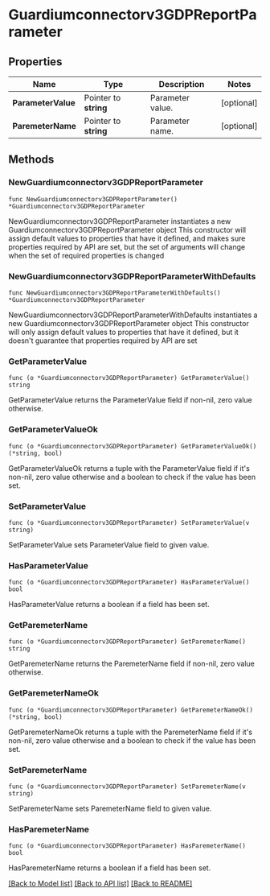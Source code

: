 # Guardiumconnectorv3GDPReportParameter

## Properties

Name | Type | Description | Notes
------------ | ------------- | ------------- | -------------
**ParameterValue** | Pointer to **string** | Parameter value. | [optional] 
**ParemeterName** | Pointer to **string** | Parameter name. | [optional] 

## Methods

### NewGuardiumconnectorv3GDPReportParameter

`func NewGuardiumconnectorv3GDPReportParameter() *Guardiumconnectorv3GDPReportParameter`

NewGuardiumconnectorv3GDPReportParameter instantiates a new Guardiumconnectorv3GDPReportParameter object
This constructor will assign default values to properties that have it defined,
and makes sure properties required by API are set, but the set of arguments
will change when the set of required properties is changed

### NewGuardiumconnectorv3GDPReportParameterWithDefaults

`func NewGuardiumconnectorv3GDPReportParameterWithDefaults() *Guardiumconnectorv3GDPReportParameter`

NewGuardiumconnectorv3GDPReportParameterWithDefaults instantiates a new Guardiumconnectorv3GDPReportParameter object
This constructor will only assign default values to properties that have it defined,
but it doesn't guarantee that properties required by API are set

### GetParameterValue

`func (o *Guardiumconnectorv3GDPReportParameter) GetParameterValue() string`

GetParameterValue returns the ParameterValue field if non-nil, zero value otherwise.

### GetParameterValueOk

`func (o *Guardiumconnectorv3GDPReportParameter) GetParameterValueOk() (*string, bool)`

GetParameterValueOk returns a tuple with the ParameterValue field if it's non-nil, zero value otherwise
and a boolean to check if the value has been set.

### SetParameterValue

`func (o *Guardiumconnectorv3GDPReportParameter) SetParameterValue(v string)`

SetParameterValue sets ParameterValue field to given value.

### HasParameterValue

`func (o *Guardiumconnectorv3GDPReportParameter) HasParameterValue() bool`

HasParameterValue returns a boolean if a field has been set.

### GetParemeterName

`func (o *Guardiumconnectorv3GDPReportParameter) GetParemeterName() string`

GetParemeterName returns the ParemeterName field if non-nil, zero value otherwise.

### GetParemeterNameOk

`func (o *Guardiumconnectorv3GDPReportParameter) GetParemeterNameOk() (*string, bool)`

GetParemeterNameOk returns a tuple with the ParemeterName field if it's non-nil, zero value otherwise
and a boolean to check if the value has been set.

### SetParemeterName

`func (o *Guardiumconnectorv3GDPReportParameter) SetParemeterName(v string)`

SetParemeterName sets ParemeterName field to given value.

### HasParemeterName

`func (o *Guardiumconnectorv3GDPReportParameter) HasParemeterName() bool`

HasParemeterName returns a boolean if a field has been set.


[[Back to Model list]](../README.md#documentation-for-models) [[Back to API list]](../README.md#documentation-for-api-endpoints) [[Back to README]](../README.md)


